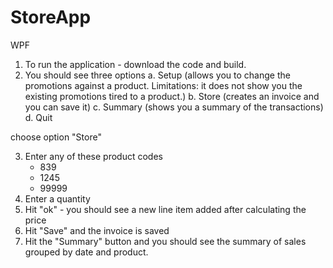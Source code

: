 # StoreApp
WPF

1. To run the application - download the code and build.
2. You should see three options
  a. Setup (allows you to change the promotions against a product. Limitations: it does not show you the existing promotions tired to a product.)
  b. Store (creates an invoice and you can save it)
  c. Summary (shows you a summary of the transactions)
  d. Quit
  
  choose option "Store"
  
3. Enter any of these product codes 
   - 839
   - 1245
   - 99999
4. Enter a quantity
5. Hit "ok" - you should see a new line item added after calculating the price
6. Hit "Save" and the invoice is saved
7. Hit the "Summary" button and you should see the summary of sales grouped by date and product.
  
